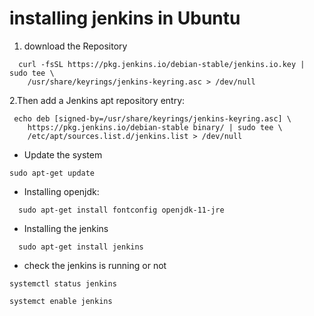 # installing jenkins in Ubuntu 
1. download the Repository 
```
  curl -fsSL https://pkg.jenkins.io/debian-stable/jenkins.io.key | sudo tee \
    /usr/share/keyrings/jenkins-keyring.asc > /dev/null
```

2.Then add a Jenkins apt repository entry:
```
 echo deb [signed-by=/usr/share/keyrings/jenkins-keyring.asc] \
    https://pkg.jenkins.io/debian-stable binary/ | sudo tee \
    /etc/apt/sources.list.d/jenkins.list > /dev/null
```

- Update the system 
```
sudo apt-get update

```
- Installing openjdk:
```
  sudo apt-get install fontconfig openjdk-11-jre
```
- Installing the jenkins
```
  sudo apt-get install jenkins
```

- check the jenkins is running or not
```
systemctl status jenkins 

systemct enable jenkins
```
